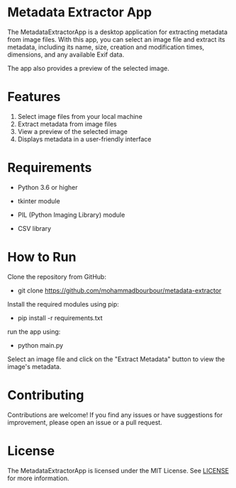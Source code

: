 # Metadata Extractor App

The MetadataExtractorApp is a desktop application for extracting metadata from image files. 
With this app, you can select an image file and extract its metadata, including its name, size, creation and modification times, dimensions, and any available Exif data. 

The app also provides a preview of the selected image.

# Features

1. Select image files from your local machine
2. Extract metadata from image files
3. View a preview of the selected image
4. Displays metadata in a user-friendly interface

# Requirements

- Python 3.6 or higher

- tkinter module

- PIL (Python Imaging Library) module

- CSV library

# How to Run

Clone the repository from GitHub:

- git clone https://github.com/mohammadbourbour/metadata-extractor

Install the required modules using pip:

- pip install -r requirements.txt

run the app using: 

- python main.py

Select an image file and click on the "Extract Metadata" button to view the image's metadata.

# Contributing

Contributions are welcome! If you find any issues or have suggestions for improvement, please open an issue or a pull request.

# License

The MetadataExtractorApp is licensed under the MIT License. See [LICENSE](LICENSE) for more information.

